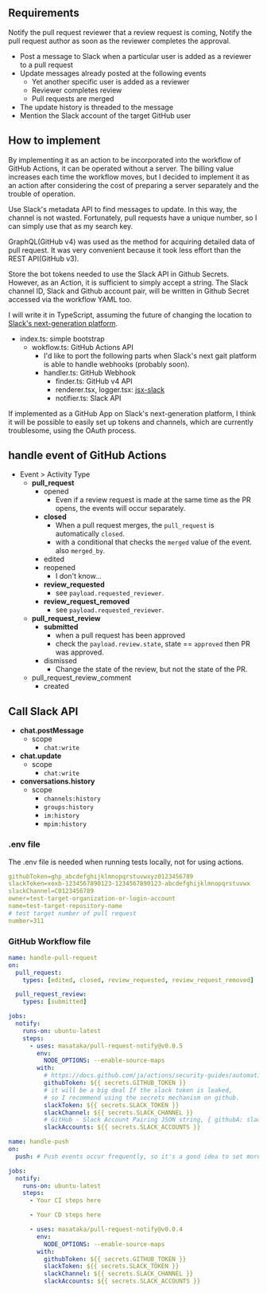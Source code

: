 ## Requirements

Notify the pull request reviewer that a review request is coming,
Notify the pull request author as soon as the reviewer completes the approval.

- Post a message to Slack when a particular user is added as a reviewer to a pull request
- Update messages already posted at the following events
    - Yet another specific user is added as a reviewer
    - Reviewer completes review
    - Pull requests are merged
- The update history is threaded to the message
- Mention the Slack account of the target GitHub user

## How to implement

By implementing it as an action to be incorporated into the workflow of GitHub Actions,
it can be operated without a server. The billing value increases each time the workflow moves,
but I decided to implement it as an action after considering the cost of preparing a server separately
and the trouble of operation.

Use Slack's metadata API to find messages to update. In this way, the channel is not wasted.
Fortunately, pull requests have a unique number, so I can simply use that as my search key.

GraphQL(GitHub v4) was used as the method for acquiring detailed data of pull request.
It was very convenient because it took less effort than the REST API(GitHub v3).

Store the bot tokens needed to use the Slack API in Github Secrets. However, as an Action,
it is sufficient to simply accept a string. The Slack channel ID, Slack and Github account pair,
will be written in Github Secret accessed via the workflow YAML too.

I will write it in TypeScript, assuming the future of changing the location to
[Slack's next-generation platform](https://api.slack.com/future).

- index.ts: simple bootstrap
    - wokflow.ts: GitHub Actions API
        - I'd like to port the following parts
          when Slack's next gait platform is able to handle webhooks (probably soon).
        - handler.ts: GitHub Webhook
            - finder.ts: GitHub v4 API
            - renderer.tsx, logger.tsx: [jsx-slack](https://github.com/yhatt/jsx-slack)
            - notifier.ts: Slack API

If implemented as a GitHub App on Slack's next-generation platform,
I think it will be possible to easily set up tokens and channels,
which are currently troublesome, using the OAuth process.

## handle event of GitHub Actions

- Event > Activity Type
    - **pull_request**
        - opened
            - Even if a review request is made at the same time as the PR opens, the events will occur separately.
        - **closed**
            - When a pull request merges, the `pull_request` is automatically `closed`.
            - with a conditional that checks the `merged` value of the event. also `merged_by`.
        - edited
        - reopened
            - I don't know...
        - **review_requested**
            - see `payload.requested_reviewer`.
        - **review_request_removed**
            - see `payload.requested_reviewer`.
    - **pull_request_review**
        - **submitted**
            - when a pull request has been approved
            - check the `payload.review.state`, state == `approved` then PR was approved.
        - dismissed
            - Change the state of the review, but not the state of the PR.
    - pull_request_review_comment
        - created

## Call Slack API

- **chat.postMessage**
    - scope
        - `chat:write`
- **chat.update**
    - scope
        - `chat:write`
- **conversations.history**
    - scope
        - `channels:history`
        - `groups:history`
        - `im:history`
        - `mpim:history`

### .env file

The .env file is needed when running tests locally, not for using actions.

```yml
githubToken=ghp_abcdefghijklmnopqrstuvwxyz0123456789
slackToken=xoxb-1234567890123-1234567890123-abcdefghijklmnopqrstuvwx
slackChannel=C0123456789
owner=test-target-organization-or-login-account
name=test-target-repository-name
# test target number of pull request
number=311
```

### GitHub Workflow file

```yml
name: handle-pull-request
on:
  pull_request:
    types: [edited, closed, review_requested, review_request_removed]

  pull_request_review:
    types: [submitted]

jobs:
  notify:
    runs-on: ubuntu-latest
    steps:
      - uses: masataka/pull-request-notify@v0.0.5
        env:
          NODE_OPTIONS: --enable-source-maps
        with:
          # https://docs.github.com/ja/actions/security-guides/automatic-token-authentication
          githubToken: ${{ secrets.GITHUB_TOKEN }}
          # it will be a big deal If the slack token is leaked,
          # so I recommend using the secrets mechanism on github.
          slackToken: ${{ secrets.SLACK_TOKEN }}
          slackChannel: ${{ secrets.SLACK_CHANNEL }}
          # GitHub - Slack Account Pairing JSON string, { githubA: slackA, githubB: slackB ... } style
          slackAccounts: ${{ secrets.SLACK_ACCOUNTS }}
```

```yml
name: handle-push
on:
  push: # Push events occur frequently, so it's a good idea to set more filter.

jobs:
  notify:
    runs-on: ubuntu-latest
    steps:
      - Your CI steps here

      - Your CD steps here

      - uses: masataka/pull-request-notify@v0.0.4
        env:
          NODE_OPTIONS: --enable-source-maps
        with:
          githubToken: ${{ secrets.GITHUB_TOKEN }}
          slackToken: ${{ secrets.SLACK_TOKEN }}
          slackChannel: ${{ secrets.SLACK_CHANNEL }}
          slackAccounts: ${{ secrets.SLACK_ACCOUNTS }}
```
